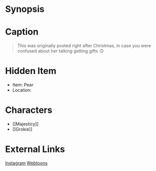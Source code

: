 # Synopsis


# Caption
> This was originally posted right after Christmas, in case you were confused about her talking getting gifts :D

# Hidden Item
* Item: Pear
* Location: <spoiler></spoiler>

# Characters
* [[Majesticy]]
* [[Grokie]]

# External Links
[Instagram](https://www.instagram.com/p/CJZBosrjBsS/?igshid=YmMyMTA2M2Y=)
[Webtoons](https://www.webtoons.com/en/challenge/twistwood-tales/64-grokie-and-the-ice-queen/viewer?title_no=344740&episode_no=69)